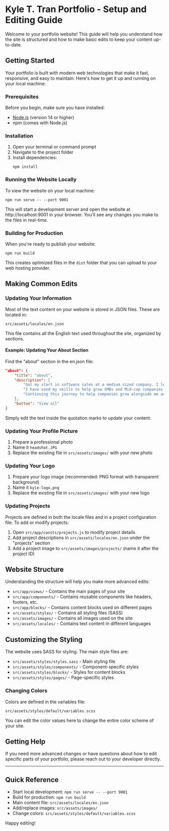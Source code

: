 # Kyle T. Tran Portfolio - Setup and Editing Guide

Welcome to your portfolio website! This guide will help you understand how the site is structured and how to make basic edits to keep your content up-to-date.

## Getting Started

Your portfolio is built with modern web technologies that make it fast, responsive, and easy to maintain. Here's how to get it up and running on your local machine:

### Prerequisites

Before you begin, make sure you have installed:
- [Node.js](https://nodejs.org/) (version 14 or higher)
- npm (comes with Node.js)

### Installation

1. Open your terminal or command prompt
2. Navigate to the project folder
3. Install dependencies:
   ```
   npm install
   ```

### Running the Website Locally

To view the website on your local machine:

```
npm run serve -- --port 9001
```

This will start a development server and open the website at http://localhost:9001 in your browser. You'll see any changes you make to the files in real-time.

### Building for Production

When you're ready to publish your website:

```
npm run build
```

This creates optimized files in the `dist` folder that you can upload to your web hosting provider.

## Making Common Edits

### Updating Your Information

Most of the text content on your website is stored in JSON files. These are located in:

```
src/assets/locales/en.json
```

This file contains all the English text used throughout the site, organized by sections.

#### Example: Updating Your About Section

Find the "about" section in the en.json file:

```json
"about": {
    "title": "about",
    "description": [
        "Got my start in software sales at a medium sized company. I learned how to build from the ground up with little to no resources.",
        "I have used my skills to help grow SMBs and Mid-cap companies from good companies, into great companies. Keeping up with AI has helped me become more organized, resulting in quality work for my clients.",
        "Continuing this journey to help companies grow alongside me and flourish in excellence."
    ],
    "button": "View all"
}
```

Simply edit the text inside the quotation marks to update your content.

### Updating Your Profile Picture

1. Prepare a professional photo
2. Name it `headshot.JPG`
3. Replace the existing file in `src/assets/images/` with your new photo

### Updating Your Logo

1. Prepare your logo image (recommended: PNG format with transparent background)
2. Name it `kyle-logo.png`
3. Replace the existing file in `src/assets/images/` with your new logo

### Updating Projects

Projects are defined in both the locale files and in a project configuration file. To add or modify projects:

1. Open `src/app/consts/projects.js` to modify project details
2. Add project descriptions in `src/assets/locales/en.json` under the "projects" section
3. Add a project image to `src/assets/images/projects/` (name it after the project ID)

## Website Structure

Understanding the structure will help you make more advanced edits:

- `src/app/views/` - Contains the main pages of your site
- `src/app/components/` - Contains reusable components like headers, footers, etc.
- `src/app/blocks/` - Contains content blocks used on different pages
- `src/assets/styles/` - Contains all styling files (SASS)
- `src/assets/images/` - Contains all images used on the site
- `src/assets/locales/` - Contains text content in different languages

## Customizing the Styling

The website uses SASS for styling. The main style files are:

- `src/assets/styles/styles.sass` - Main styling file
- `src/assets/styles/components/` - Component-specific styles
- `src/assets/styles/blocks/` - Styles for content blocks
- `src/assets/styles/pages/` - Page-specific styles

### Changing Colors

Colors are defined in the variables file:

```
src/assets/styles/default/variables.scss
```

You can edit the color values here to change the entire color scheme of your site.

## Getting Help

If you need more advanced changes or have questions about how to edit specific parts of your portfolio, please reach out to your developer directly.

---

## Quick Reference

- Start local development: `npm run serve -- --port 9001`
- Build for production: `npm run build`
- Main content file: `src/assets/locales/en.json`
- Add/replace images: `src/assets/images/`
- Change colors: `src/assets/styles/default/variables.scss`

Happy editing!
